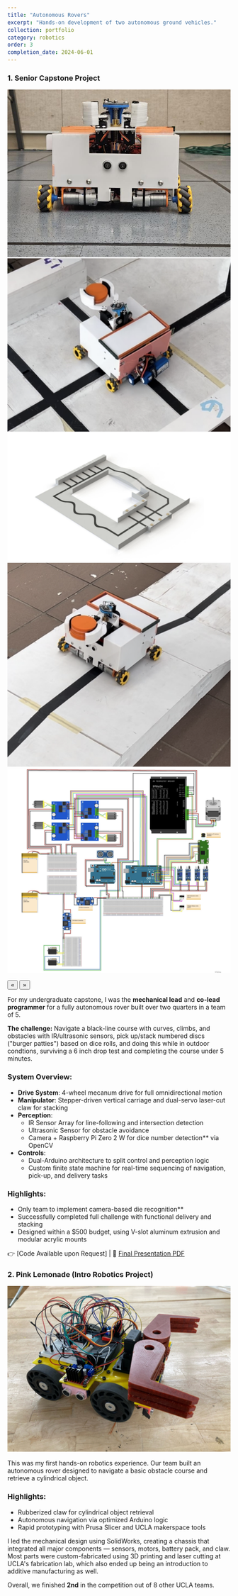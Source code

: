 ```yaml
---
title: "Autonomous Rovers"
excerpt: "Hands-on development of two autonomous ground vehicles."
collection: portfolio
category: robotics
order: 3
completion_date: 2024-06-01
---
```

### 1. Senior Capstone Project
<div class="glider-contain">
  <div class="glider">
    <img src="/images/rover2.jpg" alt="Rover 2" class="content-image" />
    <img src="/images/rovercap.png" alt="Rover wiring" class="content-image" />
    <img src="/images/rover2course.png" alt="Rover 2 course" class="content-image" />
    <img src="/images/rovercap3.png" alt="Rover wiring" class="content-image" />
    <img src="/images/wiring.png" alt="Rover wiring" class="content-image" />
  </div>

  <button aria-label="Previous" class="glider-prev">«</button>
  <button aria-label="Next" class="glider-next">»</button>
  <div role="tablist" class="dots"></div>
</div>

For my undergraduate capstone, I was the **mechanical lead** and **co-lead programmer** for a fully autonomous rover built over two quarters in a team of 5.  

**The challenge:** Navigate a black-line course with curves, climbs, and obstacles with IR/ultrasonic sensors, pick up/stack numbered discs ("burger patties") based on dice rolls, and doing this while in outdoor condtions, surviving a 6 inch drop test and completing the course under 5 minutes.

### System Overview:
- **Drive System**: 4-wheel mecanum drive for full omnidirectional motion
- **Manipulator**: Stepper-driven vertical carriage and dual-servo laser-cut claw for stacking
- **Perception**:
  - IR Sensor Array for line-following and intersection detection
  - Ultrasonic Sensor for obstacle avoidance
  - Camera + Raspberry Pi Zero 2 W for dice number detection** via OpenCV
- **Controls**:
  - Dual-Arduino architecture to split control and perception logic
  - Custom finite state machine for real-time sequencing of navigation, pick-up, and delivery tasks

### Highlights:
- Only team to implement camera-based die recognition**
- Successfully completed full challenge with functional delivery and stacking
- Designed within a $500 budget, using V-slot aluminum extrusion and modular acrylic mounts

👉 [Code Available upon Request] | 📄 [Final Presentation PDF](/files/MAE%20162E%20FINAL%20PRESENTATION.pdf)

### 2. Pink Lemonade (Intro Robotics Project)

<img src="/images/auto1.jpg" alt="Pink Lemonade Rover" class="content-img" />

This was my first hands-on robotics experience. Our team built an autonomous rover designed to navigate a basic obstacle
course and retrieve a cylindrical object.

### Highlights:
- Rubberized claw for cylindrical object retrieval
- Autonomous navigation via optimized Arduino logic
- Rapid prototyping with Prusa Slicer and UCLA makerspace tools

I led the mechanical design using SolidWorks, creating a chassis that integrated all major components — sensors, motors,
battery pack, and claw. Most parts were custom-fabricated using 3D printing and laser cutting at UCLA's fabrication lab, which also ended up being an introduction to additive manufacturing as well.

Overall, we finished **2nd** in the competition out of 8 other UCLA teams.

<script>
  window.addEventListener('load', function(){
    new Glider(document.querySelector('.glider'), {
      slidesToShow: 1,
      dots: '.dots',
      draggable: true,
      arrows: {
        prev: '.glider-prev',
        next: '.glider-next'
      }
    });
  });
</script>
